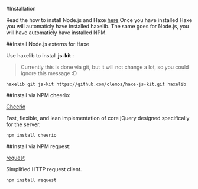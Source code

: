 #Installation

Read the how to install Node.js and Haxe [here](../haxenode/download.md)
Once you have installed Haxe you will automaticly have installed haxelib.
The same goes for Node.js, you will have automaticly have installed NPM.


##Install Node.js externs for Haxe

Use haxelib to install **js-kit** :

> Currently this is done via git, but it will not change a lot, so you could ignore this message :D

```
haxelib git js-kit https://github.com/clemos/haxe-js-kit.git haxelib
```


##Install via NPM cheerio:

[Cheerio](http://cheeriojs.github.io/cheerio/) 

Fast, flexible, and lean implementation of core jQuery designed specifically for the server.

```
npm install cheerio
```


##Install via NPM request:

[request](https://github.com/request/request) 

Simplified HTTP request client.

```
npm install request
```





